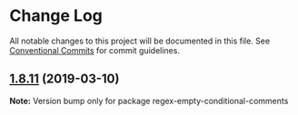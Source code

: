 # Change Log

All notable changes to this project will be documented in this file.
See [Conventional Commits](https://conventionalcommits.org) for commit guidelines.

## [1.8.11](https://gitlab.com/codsen/codsen/compare/regex-empty-conditional-comments@1.8.10...regex-empty-conditional-comments@1.8.11) (2019-03-10)

**Note:** Version bump only for package regex-empty-conditional-comments
